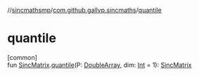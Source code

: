 //[sincmathsmp](../../index.md)/[com.github.gallvp.sincmaths](index.md)/[quantile](quantile.md)

# quantile

[common]\
fun [SincMatrix](-sinc-matrix/index.md).[quantile](quantile.md)(P: [DoubleArray](https://kotlinlang.org/api/latest/jvm/stdlib/kotlin/-double-array/index.html), dim: [Int](https://kotlinlang.org/api/latest/jvm/stdlib/kotlin/-int/index.html) = 1): [SincMatrix](-sinc-matrix/index.md)

